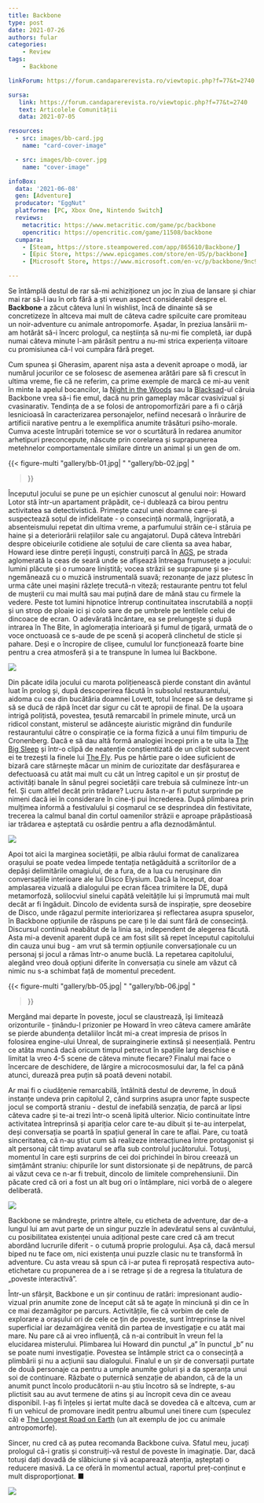 ```yaml
---
title: Backbone
type: post
date: 2021-07-26
authors: fular
categories:
    - Review
tags:
    - Backbone

linkForum: https://forum.candaparerevista.ro/viewtopic.php?f=77&t=2740

sursa:
   link: https://forum.candaparerevista.ro/viewtopic.php?f=77&t=2740
   text: Articolele Comunității
   data: 2021-07-05

resources:
  - src: images/bb-card.jpg
    name: "card-cover-image"

  - src: images/bb-cover.jpg
    name: "cover-image"

infoBox:
  data: '2021-06-08'
  gen: [Adventure]
  producator: "EggNut"
  platforme: [PC, Xbox One, Nintendo Switch]
  reviews:
    metacritic: https://www.metacritic.com/game/pc/backbone
    opencritic: https://opencritic.com/game/11508/backbone
  cumpara:
    - [Steam, https://store.steampowered.com/app/865610/Backbone/]
    - [Epic Store, https://www.epicgames.com/store/en-US/p/backbone]
    - [Microsoft Store, https://www.microsoft.com/en-vc/p/backbone/9nc9tnxs9c8g]

---
```


Se întâmplă destul de rar să-mi achiziționez un joc în ziua de lansare și chiar mai rar să-l iau în orb fără a ști vreun aspect considerabil despre el. **Backbone** a zăcut câteva luni în wishlist, încă de dinainte să se concretizeze în altceva mai mult de câteva cadre spilcuite care promiteau un noir-adventure cu animale antropomorfe. Așadar, în preziua lansării m-am hotărât să-i încerc prologul, ca neștiința să nu-mi fie completă, iar după numai câteva minute l-am părăsit pentru a nu-mi strica experiența viitoare cu promisiunea că-l voi cumpăra fără preget.

Cum spunea și Gherasim, aparent nișa asta a devenit aproape o modă, iar numărul jocurilor ce se folosesc de asemenea arătări pare să fi crescut în ultima vreme, fie că ne referim, ca prime exemple de marcă ce mi-au venit în minte la apelul bocancilor, la [Night in the Woods](https://candaparerevista.ro/posts/2018/08/review-night-woods-woozie/) sau la [Blacksad](https://store.steampowered.com/app/1003890/Blacksad_Under_the_Skin/)-ul căruia Backbone vrea să-i fie emul, dacă nu prin gameplay măcar cvasivizual și cvasinarativ. Tendința de a se folosi de antropomorfizări pare a fi o cârjă lesnicioasă în caracterizarea personajelor, nefiind necesară o înrâurire de artificii narative pentru a le exemplifica anumite trăsături psiho-morale. Cumva aceste întrupări totemice se vor o scurtătură în redarea anumitor arhetipuri preconcepute, născute prin corelarea și suprapunerea metehnelor comportamentale similare dintre un animal și un gen de om.

{{< figure-multi
    "gallery/bb-01.jpg| "
    "gallery/bb-02.jpg| "
>}}

Începutul jocului se pune pe un eșichier cunoscut al genului noir: Howard Lotor stă într-un apartament prăpădit, ce-i dublează ca birou pentru activitatea sa detectivistică. Primește cazul unei doamne care-și suspectează soțul de infidelitate - o consecință normală, îngrijorată, a absenteismului repetat din ultima vreme, a parfumului străin ce-i stăruia pe haine și a deteriorării relațiilor sale cu angajatorul. După câteva întrebări despre obiceiurile cotidiene ale soțului de care clienta sa avea habar, Howard iese dintre pereții înguști, construiți parcă în [AGS](https://www.adventuregamestudio.co.uk/), pe strada aglomerată la ceas de seară unde se afișează întreaga frumusețe a jocului: lumini plăcute și o rumoare liniștită; vocea străzii se suprapune și se-ngemănează cu o muzică instrumentală suavă; rezonanțe de jazz plutesc în urma câte unei mașini răzlețe trecută-n viteză; restaurante pentru tot felul de mușterii cu mai multă sau mai puțină dare de mână stau cu firmele la vedere. Peste tot lumini hipnotice întrerup continuitatea inscrutabilă a nopții și un strop de ploaie ici și colo sare de pe umbrele pe lentilele celui de dincoace de ecran. O adevărată încântare, ea se prelungește și după intrarea în The Bite, în aglomerația interioară și fumul de țigară,  urmată de o voce onctuoasă ce s-aude de pe scenă și acoperă clinchetul de sticle și pahare. Deși e o încropire de clișee, cumulul lor funcționează foarte bine pentru a crea atmosferă și a te transpune în lumea lui Backbone.

![](gallery/bb-03.jpg)

Din păcate idila jocului cu marota polițienească pierde constant din avântul luat în prolog și, după descoperirea făcută în subsolul restaurantului, aidoma cu cea din bucătăria doamnei Lovett, totul începe să se destrame și să se ducă de râpă încet dar sigur cu cât te apropii de final. De la ușoara intrigă polițistă, povestea, țesută remarcabil în primele minute, urcă un ridicol constant, misterul se adâncește aiuristic migrând din fundurile restaurantului către o conspirație ce ia forma fizică a unui film timpuriu de Cronenberg. Dacă e să dau altă formă analogiei începi prin a te uita la [The Big Sleep](https://www.imdb.com/title/tt0038355/) și într-o clipă de neatenție conștientizată de un clipit subsecvent ei te trezești la finele lui [The Fly](https://www.imdb.com/title/tt0091064/). Pus pe hârtie pare o idee suficient de bizară care stârnește măcar un minim de curiozitate dar desfășurarea e defectuoasă cu atât mai mult cu cât un întreg capitol e un șir prostuț de activități banale în sânul pegrei societății care trebuia să culmineze într-un fel. Și cum altfel decât prin trădare? Lucru ăsta n-ar fi putut surprinde pe nimeni dacă iei în considerare în cine-ți pui încrederea. După plimbarea prin mulțimea informă a festivalului și coșmarul ce se desprindea din festivitate, trecerea la calmul banal din cortul oamenilor străzii e aproape prăpăstioasă iar trădarea e așteptată cu osârdie pentru a afla deznodământul.

![](gallery/bb-04.jpg)

Apoi tot aici la marginea societății, pe albia râului format de canalizarea orașului se poate vedea limpede tentația netăgăduită a scriitorilor de a depăși delimitările omagiului, de a fura, de a lua cu nerușinare din conversațiile interioare ale lui Disco Elysium. Dacă la început, doar amplasarea vizuală a dialogului pe ecran făcea trimitere la DE, după metamorfoză, solilocviul sinelui capătă veleitățile lui și împrumută mai mult decât ar fi îngăduit. Dincolo de evidenta sursă de inspirație, spre deosebire de Disco, unde răgazul permite interiorizarea și reflectarea asupra spuselor, în Backbone opțiunile de răspuns pe care ți le dai sunt fără de consecință. Discursul continuă neabătut de la linia sa, independent de alegerea făcută. Asta mi-a devenit aparent după ce am fost silit să repet începutul capitolului din cauza unui bug - am vrut să termin opțiunile conversaționale cu un personaj și jocul a rămas într-o anume buclă. La repetarea capitolului, alegând vreo două opțiuni diferite în conversația cu sinele am văzut că nimic nu s-a schimbat față de momentul precedent.

{{< figure-multi
    "gallery/bb-05.jpg| "
    "gallery/bb-06.jpg| "
>}}

Mergând mai departe în poveste, jocul se claustrează, își limitează orizonturile - ținându-l prizonier pe Howard în vreo câteva camere amărâte se pierde abundența detaliilor încât mi-a creat impresia de prisos în folosirea engine-ului Unreal, de suprainginerie extinsă și neesențială. Pentru ce atâta muncă dacă oricum timpul petrecut în spațiile larg deschise e limitat la vreo 4-5 scene de câteva minute fiecare? Finalul mai face o încercare de deschidere, de lărgire a microcosmosului dar, la fel ca până atunci, durează prea puțin să poată deveni notabil.

Ar mai fi o ciudățenie remarcabilă, întâlnită destul de devreme, în două instanțe undeva prin capitolul 2, când surprins asupra unor fapte suspecte jocul se comportă straniu - destul de inefabilă senzația, de parcă ar lipsi câteva cadre și te-ai trezi într-o scenă lipită ulterior. Nicio continuitate între activitatea întreprinsă și apariția celor care te-au dibuit și te-au interpelat, deși conversația se poartă în spațiul general în care te aflai. Pare, cu toată sinceritatea, că n-au știut cum să realizeze interacțiunea între protagonist și alt personaj cât timp avatarul se afla sub controlul jucătorului. Totuși, momentul în care ești surprins de cei doi prichindei în birou creează un simțământ straniu: chipurile lor sunt distorsionate și de nepătruns, de parcă ai văzut ceva ce n-ar fi trebuit, dincolo de limitele comprehensiunii. Din păcate cred că ori a fost un alt bug ori o întâmplare, nici vorbă de o alegere deliberată.

![](gallery/bb-08.jpg)

Backbone se mândrește, printre altele, cu eticheta de adventure, dar de-a lungul lui am avut parte de un singur puzzle în adevăratul sens al cuvântului, cu posibilitatea existenței unuia adițional peste care cred că am trecut abordând lucrurile diferit - o cutumă proprie prologului. Așa că, dacă mersul biped nu te face om, nici existența unui puzzle clasic nu te transformă în adventure. Cu asta vreau să spun că i-ar putea fi reproșată respectiva auto-etichetare cu propunerea de a i se retrage și de a regresa la titulatura de „poveste interactivă”.

Într-un sfârșit, Backbone e un șir continuu de ratări: impresionant audio-vizual prin anumite zone de început cât să te agațe în minciună și din ce în ce mai dezamăgitor pe parcurs. Activitățile, fie că vorbim de cele de explorare a orașului ori de cele ce țin de poveste, sunt întreprinse la nivel superficial iar dezamăgirea venită din partea de investigație e cu atât mai mare. Nu pare că ai vreo influență, că n-ai contribuit în vreun fel la elucidarea misterului. Plimbarea lui Howard din punctul „a” în punctul „b” nu se poate numi investigație. Povestea se întâmple strict ca o consecință a plimbării și nu a acțiunii sau dialogului. Finalul e un șir de conversații purtate de două personaje ca pentru a umple anumite goluri și a da speranța unui soi de continuare. Răzbate o puternică senzație de abandon, că de la un anumit punct încolo producătorii n-au știu încotro să se îndrepte, s-au  plictisit sau au avut termene de atins și au încropit ceva din ce aveau disponibil. I-aș fi înțeles și iertat multe dacă se dovedea că e altceva, cum ar fi un vehicul de promovare inedit pentru albumul unei tinere cum (speculez că) e [The Longest Road on Earth](https://store.steampowered.com/app/1295790/The_Longest_Road_on_Earth/) (un alt exemplu de joc cu animale antropomorfe).

Sincer, nu cred că aș putea recomanda Backbone cuiva. Sfatul meu, jucați prologul că-i gratis și construiți-vă restul de poveste în imaginație. Dar, dacă totuși dați dovadă de slăbiciune și vă acaparează atenția, așteptați o reducere masivă. La ce oferă în momentul actual, raportul preț-conținut e mult disproporționat. ■

![](gallery/bb-09.jpg)
